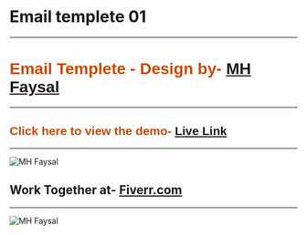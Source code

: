 <h1>Email templete 01</h1><hr>

<h1 style="color: #c74a07; font-family: sans-serif;">Email Templete - Design by- <a href="https://mhfaysal.com/" target="_blank">MH Faysal</a></h1> <hr>

<h2 style="color: #c74a07; font-family: sans-serif;">Click here to view the demo- <a href="https://mhfaysal124.github.io/email_templete_04" target="_blank">Live Link</a></h2><hr>

<img src="https://i.postimg.cc/sD52rsJR/screenshot-22.png" alt="MH Faysal">

<h2>Work Together at- <a href="https://www.fiverr.com/mehedihasan466?up_rollout=true">Fiverr.com</a></h2><hr>

<img src="https://prnt.sc/YuhVGtBzGaxu" alt="MH Faysal">

